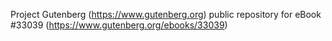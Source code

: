 Project Gutenberg (https://www.gutenberg.org) public repository for eBook #33039 (https://www.gutenberg.org/ebooks/33039)
